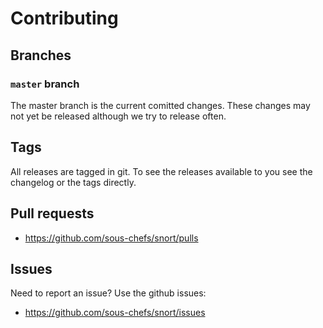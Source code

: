 # Contributing

## Branches

### `master` branch

The master branch is the current comitted changes. These changes may not yet be released although we try to release often.

## Tags

All releases are tagged in git. To see the releases available to you see the changelog or the tags directly.


## Pull requests

- <https://github.com/sous-chefs/snort/pulls>

## Issues

Need to report an issue? Use the github issues:

- <https://github.com/sous-chefs/snort/issues>
